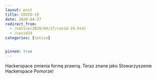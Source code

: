 ```yaml
---
layout: post
title: COVID-19
date: 2020-04-27
redirect_from:
  - /notice/2020/04/27/covid-19.html
  - /covid19
categories: [notice]


pinned: true
---
```


Hackerspace zmienia formę prawną. Teraz znane jako Stowarzyszenie Hackerspace Pomorze!
